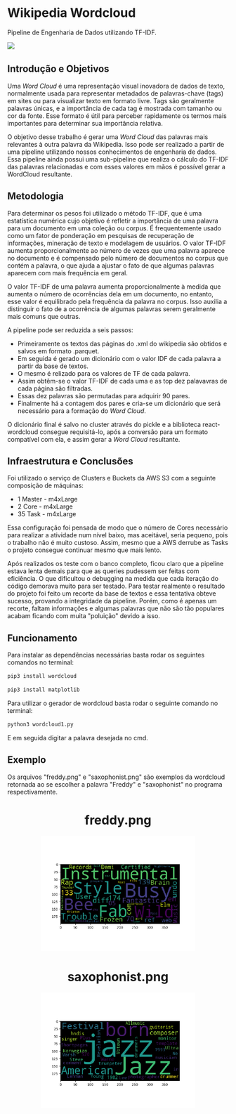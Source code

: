 # **Wikipedia Wordcloud**

Pipeline de Engenharia de Dados utilizando TF-IDF.

![](https://upload.wikimedia.org/wikipedia/commons/8/8a/V_wordcloud_skill.png)

## Introdução e Objetivos

Uma _Word Cloud_ é uma representação visual inovadora de dados de texto, normalmente usada para representar metadados de palavras-chave (tags) em sites ou para visualizar texto em formato livre. Tags são geralmente palavras únicas, e a importância de cada tag é mostrada com tamanho ou cor da fonte. Esse formato é útil para perceber rapidamente os termos mais importantes para determinar sua importância relativa. 

O objetivo desse trabalho é gerar uma _Word Cloud_ das palavras mais relevantes à outra palavra da Wikipedia. Isso pode ser realizado a partir de uma pipeline utilizando nossos conhecimentos de engenharia de dados. Essa pipeline ainda possui uma sub-pipeline que realiza o cálculo do TF-IDF das palavras relacionadas e com esses valores em mãos é possível gerar a WordCloud resultante.

## Metodologia

Para determinar os pesos foi utilizado o método TF-IDF, que é uma estatística numérica cujo objetivo é refletir a importância de uma palavra para um documento em uma coleção ou corpus. É frequentemente usado como um fator de ponderação em pesquisas de recuperação de informações, mineração de texto e modelagem de usuários. O valor TF-IDF aumenta proporcionalmente ao número de vezes que uma palavra aparece no documento e é compensado pelo número de documentos no corpus que contém a palavra, o que ajuda a ajustar o fato de que algumas palavras aparecem com mais frequência em geral.

O valor TF-IDF de uma palavra aumenta proporcionalmente à medida que aumenta o número de ocorrências dela em um documento, no entanto, esse valor é equilibrado pela frequência da palavra no corpus. Isso auxilia a distinguir o fato de a ocorrência de algumas palavras serem geralmente mais comuns que outras.

A pipeline pode ser reduzida a seis passos:

* Primeiramente os textos das páginas do .xml do wikipedia são obtidos e salvos em formato .parquet.
* Em seguida é gerado um dicionário com o valor IDF de cada palavra a partir da base de textos.
* O mesmo é relizado para os valores de TF de cada palavra.
* Assim obtêm-se o valor TF-IDF de cada uma e as top dez palavavras de cada página são filtradas.
* Essas dez palavras são permutadas para adquirir 90 pares.
* Finalmente há a contagem dos pares e cria-se um dicionário que será necessário para a formação do _Word Cloud_.

O dicionário final é salvo no cluster através do pickle e a biblioteca react-wordcloud consegue requisitá-lo, após a conversão para um formato compatível com ela, e assim gerar a _Word Cloud_ resultante.

## Infraestrutura e Conclusões

Foi utilizado o serviço de Clusters e Buckets da AWS S3 com a seguinte composição de máquinas:

* 1 Master - m4xLarge
* 2 Core - m4xLarge
* 35 Task - m4xLarge

Essa configuração foi pensada de modo que o número de Cores necessário para realizar a atividade num nível baixo, mas aceitável, seria pequeno, pois o trabalho não é muito custoso. Assim, mesmo que a AWS derrube as Tasks o projeto consegue continuar mesmo que mais lento.

Após realizados os teste com o banco completo, ficou claro que a pipeline estava lenta demais para que as queries pudessem ser feitas com eficiência. O que dificultou o debugging na medida que cada iteração do código demorava muito para ser testado. Para testar realmente o resultado do projeto foi feito um recorte da base de textos e essa tentativa obteve sucesso, provando a integridade da pipeline. Porém, como é apenas um recorte, faltam informações e algumas palavras que não são tão populares acabam ficando com muita "poluição" devido a isso.

## Funcionamento

Para instalar as dependências necessárias basta rodar os seguintes comandos no terminal:

```bash
pip3 install wordcloud
```
```bash
pip3 install matplotlib
```

Para utilizar o gerador de wordcloud basta rodar o seguinte comando no terminal:
```bash
python3 wordcloud1.py
```
E em seguida digitar a palavra desejada no cmd.

## Exemplo

Os arquivos "freddy.png" e "saxophonist.png" são exemplos da wordcloud retornada ao se escolher a palavra "Freddy" e "saxophonist" no programa respectivamente.

<h1 align="center"> freddy.png </h1>
<p align="center">
  <img src="freddy.png" width="350" title="freddy.png">
</p>
<h1 align="center"> saxophonist.png </h1>
<p align="center">
  <img src="saxophonist.png" width="350" title="saxophonist.png">
</p>
